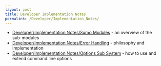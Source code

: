 ```yaml
---
layout: post
title: Developer Implementation Notes
permalink: /Developer/Implementation_Notes/
---
```


-   [Developer/Implementation Notes/Sumo Modules](/Developer/Implementation_Notes/Sumo_Modules "wikilink") - an overview of the sub-modules
-   [Developer/Implementation Notes/Error Handling](/Developer/Implementation_Notes/Error_Handling "wikilink") - philosophy and implementation
-   [Developer/Implementation Notes/Options Sub System](/Developer/Implementation_Notes/Options_Sub_System "wikilink") - how to use and extend command line options
